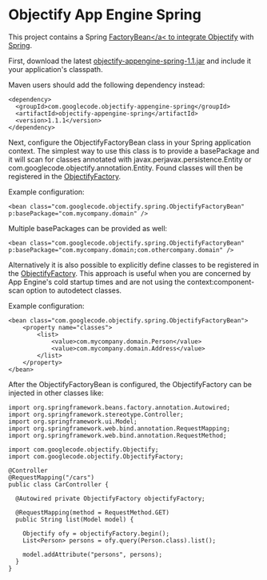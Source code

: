 Objectify App Engine Spring
===========================

This project contains a Spring <a href="http://static.springsource.org/spring/docs/3.0.x/javadoc-api/org/springframework/beans/factory/FactoryBean.html">FactoryBean</a< to integrate <a href="http://code.google.com/p/objectify-appengine">Objectify</a> with <a href="http://www.springsource.org">Spring</a>.

First, download the latest <a href="http://github.com/downloads/marceloverdijk/objectify-appengine-spring/objectify-appengine-spring-1.1.1.jar">objectify-appengine-spring-1.1.jar</a> and include it your application's classpath.

Maven users should add the following dependency instead:

    <dependency>
      <groupId>com.googlecode.objectify-appengine-spring</groupId>
      <artifactId>objectify-appengine-spring</artifactId>
      <version>1.1.1</version>
    </dependency>

Next, configure the ObjectifyFactoryBean class in your Spring application context. The simplest way to use this class is to provide a basePackage and it will scan for classes annotated with javax.perjavax.persistence.Entity or com.googlecode.objectify.annotation.Entity. Found classes will then be registered in the <a href="http://objectify-appengine.googlecode.com/svn/trunk/javadoc/com/googlecode/objectify/ObjectifyFactory.html">ObjectifyFactory</a>. 

Example configuration:

    <bean class="com.googlecode.objectify.spring.ObjectifyFactoryBean" p:basePackage="com.mycompany.domain" />

Multiple basePackages can be provided as well:

    <bean class="com.googlecode.objectify.spring.ObjectifyFactoryBean" p:basePackage="com.mycompany.domain;com.othercompany.domain" />

Alternatively it is also possible to explicitly define classes to be registered in the <a href="http://objectify-appengine.googlecode.com/svn/trunk/javadoc/com/googlecode/objectify/ObjectifyFactory.html">ObjectifyFactory</a>. This approach is useful when you are concerned by App Engine's cold startup times and are not using the context:component-scan option to autodetect classes.

Example configuration:

    <bean class="com.googlecode.objectify.spring.ObjectifyFactoryBean">
        <property name="classes">
            <list>
                <value>com.mycompany.domain.Person</value>
                <value>com.mycompany.domain.Address</value>
            </list>
        </property>
    </bean>

After the ObjectifyFactoryBean is configured, the ObjectifyFactory can be injected in other classes like:

    import org.springframework.beans.factory.annotation.Autowired;
    import org.springframework.stereotype.Controller;
    import org.springframework.ui.Model;
    import org.springframework.web.bind.annotation.RequestMapping;
    import org.springframework.web.bind.annotation.RequestMethod;
    
    import com.googlecode.objectify.Objectify;
    import com.googlecode.objectify.ObjectifyFactory;
    
    @Controller
    @RequestMapping("/cars")
    public class CarController {
    
      @Autowired private ObjectifyFactory objectifyFactory;
      
      @RequestMapping(method = RequestMethod.GET)
      public String list(Model model) {
      
        Objectify ofy = objectifyFactory.begin();
        List<Person> persons = ofy.query(Person.class).list();
        
        model.addAttribute("persons", persons);
      }
    }
